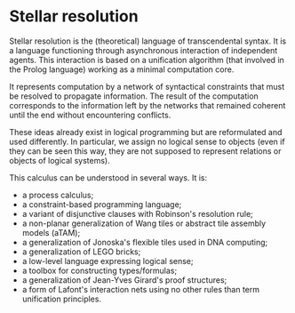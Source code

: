 # Stellar resolution

Stellar resolution is the (theoretical) language of transcendental syntax. It
is a language functioning through asynchronous interaction of independent
agents. This interaction is based on a unification algorithm (that involved in
the Prolog language) working as a minimal computation core.

It represents computation by a network of syntactical constraints that must be
resolved to propagate information. The result of the computation corresponds to
the information left by the networks that remained coherent until the end
without encountering conflicts.

These ideas already exist in logical programming but are reformulated and used
differently. In particular, we assign no logical sense to objects (even if they
can be seen this way, they are not supposed to represent relations or objects
of logical systems).

This calculus can be understood in several ways. It is:

 - a process calculus;
 - a constraint-based programming language;
 - a variant of disjunctive clauses with Robinson's resolution rule;
 - a non-planar generalization of Wang tiles or abstract tile assembly models
 (aTAM);
 - a generalization of Jonoska's flexible tiles used in DNA computing;
 - a generalization of LEGO bricks;
 - a low-level language expressing logical sense;
 - a toolbox for constructing types/formulas;
 - a generalization of Jean-Yves Girard's proof structures;
 - a form of Lafont's interaction nets using no other rules than term
 unification principles.
